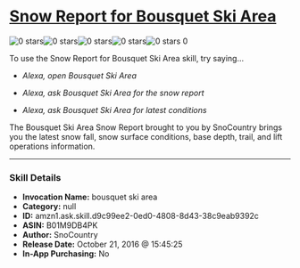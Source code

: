 # [Snow Report for Bousquet Ski Area](http://alexa.amazon.com/#skills/amzn1.ask.skill.d9c99ee2-0ed0-4808-8d43-38c9eab9392c)
![0 stars](../../images/ic_star_border_black_18dp_1x.png)![0 stars](../../images/ic_star_border_black_18dp_1x.png)![0 stars](../../images/ic_star_border_black_18dp_1x.png)![0 stars](../../images/ic_star_border_black_18dp_1x.png)![0 stars](../../images/ic_star_border_black_18dp_1x.png) 0

To use the Snow Report for Bousquet Ski Area skill, try saying...

* *Alexa, open Bousquet Ski Area*

* *Alexa, ask Bousquet Ski Area for the snow report*

* *Alexa, ask Bousquet Ski Area for latest conditions*

The Bousquet Ski Area Snow Report brought to you by SnoCountry brings you the latest snow fall, snow surface conditions,  base depth, trail, and lift operations information.

***

### Skill Details

* **Invocation Name:** bousquet ski area
* **Category:** null
* **ID:** amzn1.ask.skill.d9c99ee2-0ed0-4808-8d43-38c9eab9392c
* **ASIN:** B01M9DB4PK
* **Author:** SnoCountry
* **Release Date:** October 21, 2016 @ 15:45:25
* **In-App Purchasing:** No
